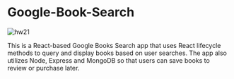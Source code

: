 # Google-Book-Search

![hw21](https://user-images.githubusercontent.com/66275100/102305335-5b1e8a00-3f25-11eb-87eb-6c246f5d4170.jpg)

This is a React-based Google Books Search app that uses React lifecycle methods to query and display books based on user searches. The app also utilizes Node, Express and MongoDB so that users can save books to review or purchase later.
